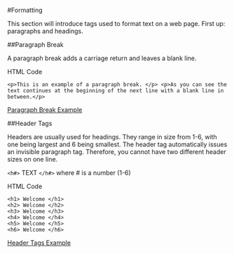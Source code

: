 #Formatting

This section will introduce tags used to format text on a web page. First up: paragraphs and headings.

##Paragraph Break

A paragraph break adds a carriage return and leaves a blank line.

HTML Code
~~~
<p>This is an example of a paragraph break. </p> <p>As you can see the text continues at the beginning of the next line with a blank line in between.</p>
~~~
<a href="archives/examples/example1.htm" target="_blank">Paragraph Break Example</a>


##Header Tags

Headers are usually used for headings. They range in size from 1-6, with one being largest and 6 being smallest. The header tag automatically issues an invisible paragraph tag. Therefore, you cannot have two different header sizes on one line.

`<h#>` TEXT `</h#>` where # is a number (1-6)

HTML Code
~~~
<h1> Welcome </h1>
<h2> Welcome </h2>
<h3> Welcome </h3>
<h4> Welcome </h4>
<h5> Welcome </h5>
<h6> Welcome </h6>
~~~

<a href="archives/examples/Headings.htm" target="_blank">Header Tags Example</a>


